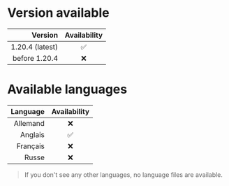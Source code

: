 # Version available
Version | Availability
 ---: | :---:
1.20.4 (latest) | ✅
before 1.20.4 | ❌

# Available languages
Language | Availability
 ---: | :---:
Allemand | ❌
Anglais | ✅
Français | ❌
Russe | ❌

> If you don't see any other languages, no language files are available.
